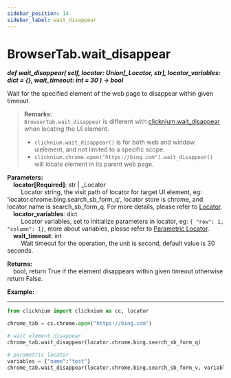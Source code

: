 ```yaml
---
sidebar_position: 14
sidebar_label: wait_disappear
---
```

# BrowserTab.wait_disappear
***def wait_disappear(
        self,
        locator: Union[_Locator, str],
        locator_variables: dict = {},
        wait_timeout: int = 30
    ) -> bool***  

Wait for the specified element of the web page to disappear within given timeout.

>**Remarks:**  
`BrowserTab.wait_disappear` is different with [clicknium.wait_disappear](./../../../globalfunctions/wait_disappear.md) when locating the UI element.
>- `clicknium.wait_disappear()` is for both web and window uielement, and not limited to a specific scope.  
>- `clicknium.chrome.open("https://bing.com").wait_disappear()` will locate element in its parent web page.  

**Parameters:**  
    &emsp;**locator[Required]**: str | _Locator   
        &emsp;&emsp; Locator string, the visit path of locator for target UI element, eg: 'locator.chrome.bing.search_sb_form_q', locator store is chrome, and locator name is search_sb_form_q. For more details, please refer to [Locator](./../../../../../concepts/locator.md).   
    &emsp;**locator_variables**: dict  
        &emsp;&emsp; Locator variables, set to initialize parameters in locator, eg: `{ "row": 1,  "column": 1}`, more about variables, please refer to [Parametric Locator](./../../../../../concepts/locator.md#parametric-locator).  
    &emsp;**wait_timeout**: int  
        &emsp;&emsp; Wait timeout for the operation, the unit is second, default value is 30 seconds.  

**Returns:**  
    &emsp;bool, return True if the element disappears within given timeout otherwise return False.  

**Example:**
***
```python
from clicknium import clicknium as cc, locator

chrome_tab = cc.chrome.open("https://bing.com")

# wait element disappear
chrome_tab.wait_disappear(locator.chrome.bing.search_sb_form_q)

# parametric locator
variables = {"name":"test"}
chrome_tab.wait_disappear(locator.chrome.bing.search_sb_form_v, variables)

```